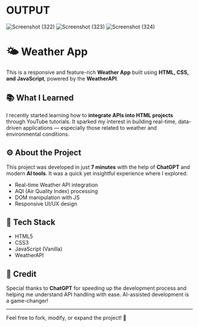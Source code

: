 # OUTPUT

![Screenshot (322)](https://github.com/user-attachments/assets/1ac94390-d709-4169-b027-9f367c5ef02d)
![Screenshot (323)](https://github.com/user-attachments/assets/38cc2e09-299e-406a-b906-2dc1b4c47f59)
![Screenshot (324)](https://github.com/user-attachments/assets/408c7995-7daf-48c7-b341-3daa0eebc1ca)

# 🌤️ Weather App

This is a responsive and feature-rich **Weather App** built using **HTML, CSS, and JavaScript**, powered by the **WeatherAPI**.

## 📚 What I Learned

I recently started learning how to **integrate APIs into HTML projects** through YouTube tutorials. It sparked my interest in building real-time, data-driven applications — especially those related to weather and environmental conditions.

## ⚙️ About the Project

This project was developed in just **7 minutes** with the help of **ChatGPT** and modern **AI tools**. It was a quick yet insightful experience where I explored:

- Real-time Weather API integration
- AQI (Air Quality Index) processing
- DOM manipulation with JS
- Responsive UI/UX design

## 🧠 Tech Stack

- HTML5
- CSS3
- JavaScript (Vanilla)
- WeatherAPI

## 🤖 Credit

Special thanks to **ChatGPT** for speeding up the development process and helping me understand API handling with ease. AI-assisted development is a game-changer!

---

Feel free to fork, modify, or expand the project! 🚀
